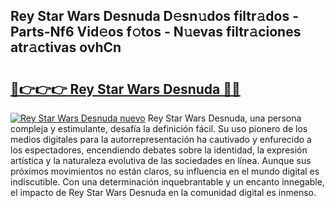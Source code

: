 ## Rey Star Wars Desnuda D𝚎sn𝚞dos filtr𝚊dos - Parts-Nf6 Vid𝚎os f𝚘tos - N𝚞evas filtr𝚊ciones atr𝚊ctivas ovhCn

# <h2><a href="http://mb3krla.tromn.icu/?c=Rey+Star+Wars+Desnuda">🔗👉👉👉 Rey Star Wars Desnuda 🔗🔗</a></h2>

[![Rey Star Wars Desnuda nuevo](https://i.imgur.com/pEAQMta.gif)](http://mb3krla.tromn.icu/?c=Rey+Star+Wars+Desnuda)
Rey Star Wars Desnuda, una persona compleja y estimulante, desafía la definición fácil. Su uso pionero de los medios digitales para la autorrepresentación ha cautivado y enfurecido a los espectadores, encendiendo debates sobre la identidad, la expresión artística y la naturaleza evolutiva de las sociedades en línea. Aunque sus próximos movimientos no están claros, su influencia en el mundo digital es indiscutible. Con una determinación inquebrantable y un encanto innegable, el impacto de Rey Star Wars Desnuda en la comunidad digital es inmenso.
